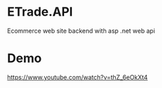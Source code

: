 # ETrade.API
Ecommerce web site backend with asp .net web api
# Demo 
https://www.youtube.com/watch?v=thZ_6eOkXt4

